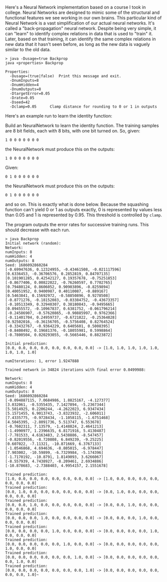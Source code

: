 Here's a Neural Network implementation based on a course I took
in college.  Neural Networks are designed to mimic some of the
structural and functional features we see working in our own
brains.  This particular kind of Neural Network is a vast
simplification of our actual neural networks.  It's called a
"back-propagation" neural network.  Despite being very simple, it
can "learn" to identify complex relations in data that is used to
"train" it.  Later, based on that training, it can identify the
same complex relations in new data that it hasn't seen before, as
long as the new data is vaguely similar to the old data.</p>


```
> java -Dusage=true Backprop
java <properties> Backprop

Properties:
  -Dusage=(true|false)	Print this message and exit.
  -DnumInputs=8
  -DnumHidden=4
  -DnumOutputs=8
  -DtargetError=0.05
  -Drate=0.05
  -Dseed=42
  -Dclamp=0.05		Clamp distance for rounding to 0 or 1 in outputs
```

Here's an example run to learn the identity function:

Build an NeuralNetwork to learn the identity function.  The training
samples are 8 bit fields, each with 8 bits, with one bit turned
on.  So, given:

`1 0 0 0 0 0 0 0`

the NeuralNetwork must produce this on the outputs:

`1 0 0 0 0 0 0 0`

Given:

`0 1 0 0 0 0 0 0`

the NeuralNetwork must produce this on the outputs:

`0 1 0 0 0 0 0 0`

and so on.  This is exactly what is done below.  Because the squashing
function can't yield 0 or 1 as outputs exactly, 0 is represented by
values less than 0.05 and 1 is represented by 0.95.  This threshold is
controlled by `clamp`.

The program outputs the error rates for successive training runs.
This should decrease with each run.

```
> java Backprop
Initial network (random):
Network:
numInputs: 8
numHidden: 4
numOutputs: 8
Seed: 1686092860284
[-0.69947636, 0.12324955, -0.43461508, -0.021117596]
[0.6336453, -0.36706576, 0.2852819, 0.84707135]
[0.101901285, 0.42542127, 0.19357678, -0.75251853]
[-0.8677406, 0.00822022, -0.76260597, 0.7702765]
[0.79480124, 0.8606052, 0.90903896, -0.8259894]
[0.40051952, 0.9400987, 0.40110087, -0.889167]
[0.5463841, 0.15692972, -0.58850896, 0.9278508]
[-0.8771276, -0.18152083, -0.03384752, -0.43673357]
[-0.10513349, 0.32940307, 0.38180843, -0.9495665]
[0.09455572, -0.10967837, 0.6381752, -0.061796214]
[-0.24586907, -0.57620865, -0.90885997, 0.9762366]
[-0.11401704, 0.24959737, -0.6721822, -0.25364828]
[0.92502016, -0.36156705, -0.5756408, 0.82764524]
[-0.33432767, -0.9364229, 0.6405601, 0.5008395]
[-0.8408492, 0.19681376, -0.18055981, 0.5998864]
[-0.7800504, 0.020293055, -0.5665446, 0.8823872]

Initial prediction:
[0.0, 0.0, 0.0, 0.0, 0.0, 0.0, 0.0, 0.0] -> [1.0, 1.0, 1.0, 1.0, 1.0, 1.0, 1.0, 1.0]

numIterations: 1, error 1.9247888

Trained network in 34824 iterations with final error 0.0499988:

Network:
numInputs: 8
numHidden: 4
numOutputs: 8
Seed: 1686092860284
[-0.094887115, 7.0684986, 1.8825167, -4.127377]
[3.032061, -0.5355435, 7.1427894, -5.2367344]
[5.5014925, 0.2206244, -4.2622023, 6.9347434]
[5.1571455, 6.9013743, -3.8323932, -2.606011]
[7.4335775, -0.9728434, -1.1058115, -1.6751468]
[4.5045395, -2.8091736, 5.513747, 6.553678]
[-0.7602311, 7.13579, -1.4148824, 2.4641213]
[-1.4990977, 1.2396635, 6.8171916, 5.4130487]
[-7.781533, 4.6163483, 2.5438886, -8.547457]
[-0.82019556, -8.720808, 6.849239, -9.25225]
[0.607022, -7.11321, -10.871669, 6.3767133]
[-1.0546868, 4.694636, -8.805015, -6.978447]
[7.903002, -10.59899, -6.7329984, -5.174396]
[-1.7170192, -10.8791, 1.8149093, 3.6266067]
[-8.557939, 4.7438927, -8.209461, 2.6934886]
[-10.878683, -2.7388403, 4.9954157, 2.1551678]

Trained prediction:
[1.0, 0.0, 0.0, 0.0, 0.0, 0.0, 0.0, 0.0] -> [1.0, 0.0, 0.0, 0.0, 0.0, 0.0, 0.0, 0.0]
Trained prediction:
[0.0, 1.0, 0.0, 0.0, 0.0, 0.0, 0.0, 0.0] -> [0.0, 1.0, 0.0, 0.0, 0.0, 0.0, 0.0, 0.0]
Trained prediction:
[0.0, 0.0, 1.0, 0.0, 0.0, 0.0, 0.0, 0.0] -> [0.0, 0.0, 1.0, 0.0, 0.0, 0.0, 0.0, 0.0]
Trained prediction:
[0.0, 0.0, 0.0, 1.0, 0.0, 0.0, 0.0, 0.0] -> [0.0, 0.0, 0.0, 1.0, 0.0, 0.0, 0.0, 0.0]
Trained prediction:
[0.0, 0.0, 0.0, 0.0, 1.0, 0.0, 0.0, 0.0] -> [0.0, 0.0, 0.0, 0.0, 1.0, 0.0, 0.0, 0.0]
Trained prediction:
[0.0, 0.0, 0.0, 0.0, 0.0, 1.0, 0.0, 0.0] -> [0.0, 0.0, 0.0, 0.0, 0.0, 1.0, 0.0, 0.0]
Trained prediction:
[0.0, 0.0, 0.0, 0.0, 0.0, 0.0, 1.0, 0.0] -> [0.0, 0.0, 0.0, 0.0, 0.0, 0.0, 1.0, 0.0]
Trained prediction:
[0.0, 0.0, 0.0, 0.0, 0.0, 0.0, 0.0, 1.0] -> [0.0, 0.0, 0.0, 0.0, 0.0, 0.0, 0.0, 1.0]~
```
